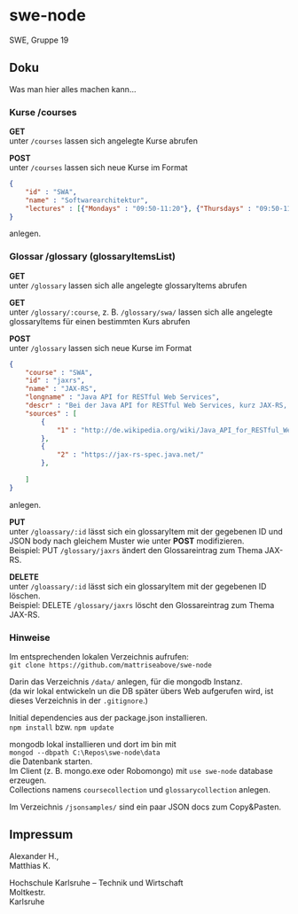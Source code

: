 # swe-node
SWE, Gruppe 19


## Doku

Was man hier alles machen kann...


### Kurse /courses

__GET__  
unter `/courses` lassen sich angelegte Kurse abrufen  

__POST__  
unter `/courses` lassen sich neue Kurse im Format

``` json
{
    "id" : "SWA",
    "name" : "Softwarearchitektur",
    "lectures" : [{"Mondays" : "09:50-11:20"}, {"Thursdays" : "09:50-11:20"}]
}
```

anlegen.  


### Glossar /glossary (glossaryItemsList)

__GET__  
unter `/glossary` lassen sich alle angelegte glossaryItems abrufen  

__GET__  
unter `/glossary/:course`, z. B. `/glossary/swa/` lassen sich alle angelegte glossaryItems für einen bestimmten Kurs abrufen  

__POST__  
unter `/glossary` lassen sich neue Kurse im Format

``` json
{
    "course" : "SWA",
    "id" : "jaxrs",
    "name" : "JAX-RS",
    "longname" : "Java API for RESTful Web Services",
    "descr" : "Bei der Java API for RESTful Web Services, kurz JAX-RS, handelt es sich um ...",
    "sources" : [ 
        {
            "1" : "http://de.wikipedia.org/wiki/Java_API_for_RESTful_Web_Services"
        },
        {
            "2" : "https://jax-rs-spec.java.net/"
        },
        
    ]
}
```

anlegen.  

__PUT__  
unter `/gloassary/:id` lässt sich ein glossaryItem mit der gegebenen ID und JSON body nach gleichem Muster wie unter **POST** modifizieren.  
Beispiel: PUT `/glossary/jaxrs` ändert den Glossareintrag zum Thema JAX-RS.  


__DELETE__  
unter `/gloassary/:id` lässt sich ein glossaryItem mit der gegebenen ID löschen.  
Beispiel: DELETE `/glossary/jaxrs` löscht den Glossareintrag zum Thema JAX-RS.  


### Hinweise

Im entsprechenden lokalen Verzeichnis aufrufen:  
`git clone https://github.com/mattriseabove/swe-node`  

Darin das Verzeichnis `/data/` anlegen, für die mongodb Instanz.  
(da wir lokal entwickeln un die DB später übers Web aufgerufen wird, ist dieses Verzeichnis in der `.gitignore`.)  

Initial dependencies aus der package.json installieren.  
`npm install` bzw. `npm update`

mongodb lokal installieren und dort im bin mit  
`mongod --dbpath C:\Repos\swe-node\data`  
die Datenbank starten.  
Im Client (z. B. mongo.exe oder Robomongo) mit `use swe-node` database erzeugen.  
Collections namens `coursecollection` und `glossarycollection` anlegen.  

Im Verzeichnis `/jsonsamples/` sind ein paar JSON docs zum Copy&Pasten.  


## Impressum

Alexander H.,  
Matthias K.

Hochschule Karlsruhe – Technik und Wirtschaft  
Moltkestr.  
Karlsruhe 
